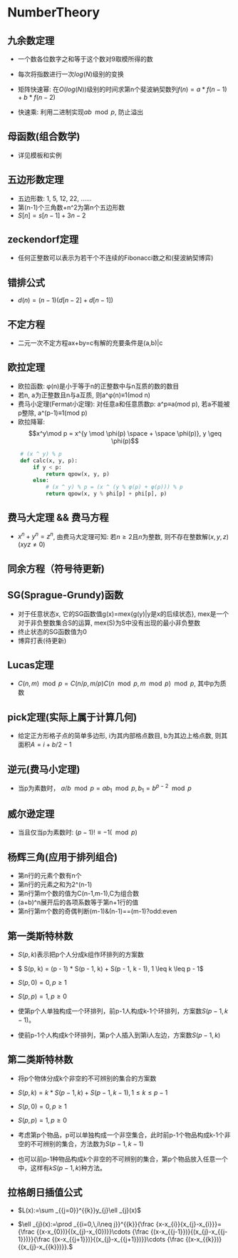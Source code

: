 # NumberTheory

## 九余数定理

* 一个数各位数字之和等于这个数对9取模所得的数

* 每次将指数进行一次$log(N)$级别的变换
* 矩阵快速幂: 在$O(log(N))$级别的时间求第n个斐波納契数列$f(n)=a*f(n-1)+b*f(n-2)$
* 快速乘: 利用二进制实现$ab \mod p$, 防止溢出

## 母函数(组合数学)

* 详见模板和实例

## 五边形数定理

* 五边形数: 1, 5, 12, 22, ……
* 第(n-1)个三角数+n^2为第n个五边形数
* $S[n] = s[n-1]+3n-2$

## zeckendorf定理

* 任何正整数可以表示为若干个不连续的Fibonacci数之和(斐波納契博弈)

## 错排公式

* $d(n) = (n - 1)(d[n-2] + d[n-1])$

## 不定方程

* 二元一次不定方程ax+by=c有解的充要条件是(a,b)|c

## 欧拉定理

* 欧拉函数: φ(n)是小于等于n的正整数中与n互质的数的数目
* 若n, a为正整数且n与a互质, 则a^φ(n)≡1(mod n)
* 费马小定理(Fermat小定理): 对任意a和任意质数p: a^p≡a(mod p), 若a不能被p整除, a^(p-1)≡1(mod p)
* 欧拉降幂: $$x^y\mod p = x^{y \mod \phi(p) \space + \space \phi(p)}, y \geq \phi(p)$$

```py
    # (x ^ y) % p
    def calc(x, y, p):
        if y < p:
            return qpow(x, y, p)
        else:
            # (x ^ y) % p = (x ^ (y % φ(p) + φ(p))) % p
            return qpow(x, y % phi[p] + phi[p], p)
```

## 费马大定理 && 费马方程

* $x^n + y^n = z^n$, 由费马大定理可知: 若$n≥2$且$n$为整数, 则不存在整数解$(x,y,z)(xyz≠0)$

## 同余方程（符号待更新)

## SG(Sprague-Grundy)函数

* 对于任意状态x, 它的SG函数值g(x)=mex{g(y)|y是x的后续状态}, mex是一个对于非负整数集合S的运算, mex(S)为S中没有出现的最小非负整数
* 终止状态的SG函数值为0
* 博弈打表(待更新)

## Lucas定理

* $C(n, m) \mod p = C(n / p, m / p) C(n \mod p, m \mod p) \mod p$, 其中p为质数

## pick定理(实际上属于计算几何)

* 给定正方形格子点的简单多边形, i为其内部格点数目, b为其边上格点数, 则其面积$A=i+b/2-1$

## 逆元(费马小定理)

* 当p为素数时， $a / b \mod p = ab_1 \mod p,  b_1 = b ^ {p - 2} \mod p$

## 威尔逊定理

* 当且仅当p为素数时: $(p-1)!≡-1(\mod p)$

## 杨辉三角(应用于排列组合)

* 第n行的元素个数有n个
* 第n行的元素之和为2^(n-1)
* 第n行第m个数的值为C(n-1,m-1),C为组合数
* (a+b)^n展开后的各项系数等于第n+1行的值
* 第n行第m个数的奇偶判断(m-1)&(n-1)==(m-1)?odd:even

## 第一类斯特林数

* $S(p, k)$表示把p个人分成k组作环排列的方案数

* $ S(p, k) = (p - 1) * S(p - 1, k) + S(p - 1, k - 1), 1 \leq k \leq p - 1$

* $S(p,0)=0, p\geq1$

* $S(p,p)=1, p\geq0$

* 使第p个人单独构成一个环排列，前p-1人构成k-1个环排列，方案数$S(p-1,k-1)$。

* 使前p-1个人构成k个环排列，第p个人插入到第i人左边，方案数$S(p-1, k)$

## 第二类斯特林数

* 将p个物体分成k个非空的不可辨别的集合的方案数

* $S(p, k) = k * S(p-1, k) + S(p-1, k-1), 1 \leq k \leq p - 1$

* $S(p,0)=0, p\geq1$

* $S(p,p)=1, p\geq0$

* 考虑第p个物品，p可以单独构成一个非空集合，此时前p-1个物品构成k-1个非空的不可辨别的集合，方法数为$S(p-1,k-1)$

* 也可以前p-1种物品构成k个非空的不可辨别的集合，第p个物品放入任意一个中，这样有$kS(p-1,k)$种方法。

## 拉格朗日插值公式

* $L(x):=\sum _{{j=0}}^{{k}}y_{j}\ell _{j}(x)$

* $\ell _{j}(x):=\prod _{{i=0,\,i\neq j}}^{{k}}{\frac  {x-x_{i}}{x_{j}-x_{i}}}={\frac  {(x-x_{0})}{(x_{j}-x_{0})}}\cdots {\frac  {(x-x_{{j-1}})}{(x_{j}-x_{{j-1}})}}{\frac  {(x-x_{{j+1}})}{(x_{j}-x_{{j+1}})}}\cdots {\frac  {(x-x_{{k}})}{(x_{j}-x_{{k}})}}.$
